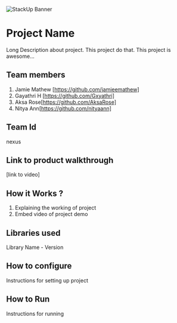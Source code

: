 ![StackUp Banner]([https://tinkerhub.frappe.cloud/files/stackup%20banner.jpeg])
# Project Name
Long Description about project. This project do that. This project is awesome...
## Team members
1. Jamie Mathew [https://github.com/jamieemathew]
2. Gayathri H [https://github.com/Gxyathri]
3. Aksa Rose[https://github.com/AksaRose]
4. Nitya Ann[https://github.com/nityaann]
## Team Id
nexus
## Link to product walkthrough
[link to video]
## How it Works ?
1. Explaining the working of project
2. Embed video of project demo
## Libraries used
Library Name - Version
## How to configure
Instructions for setting up project
## How to Run
Instructions for running
